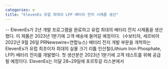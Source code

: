 ```yaml
---
categories: e
title: "ElevenEs 유럽 최대의 LFP 배터리 전지 시제품 생산"
---
```

-- ElevenEs가 2년 개발 프로그램을 완료하고 유럽 최대의 배터리 전지 시제품을 생산했다. 이 제품은 2023년 1분기에 고객 배송에 들어갈 예정이다.   (수보티차, 세르비아 2022년 9월 26일 PRNewswire=연합뉴스) 배터리 전지 개발 부문을 개척하는 ElevenEs가 유럽 최초이자 최대의 실물 크기 리튬 인산철(Lithium Iron Phosphate, LFP) 배터리 전지를 개발했다. 첫 생산분은 2023년 1분기에 고객 테스트를 위해 공급될 예정이다. ElevenEs는 이달 28~29일에 포르투갈 리스본에서